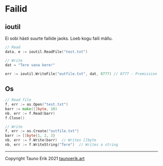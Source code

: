 # Failid

## ioutil

Ei sobi hästi suurte failide jaoks. Loeb kogu faili mällu.

```Go
// Read
data, e := ioutil.ReadFile("test.txt")

// Write
dat = "Tere vana kere!"

err := ioutil.WriteFile("outfile.txt", dat, 0777) // 0777 - Premission
```

## Os

```Go
// Read file
f, err := os.Open("test.txt")
barr := make([]byte, 10)
nb, err := f.Read(barr)
f.Close()

// Write
f, err := os.Create("outfile.txt")
barr := []byte{1, 2, 3}
nb, err := f.Write(barr)  // Writes []byte
nb, err := f.WriteString("Tere")  // Writes a string
```

___

Copyright Tauno Erik 2021 [taunoerik.art](https://taunoerik.art/)